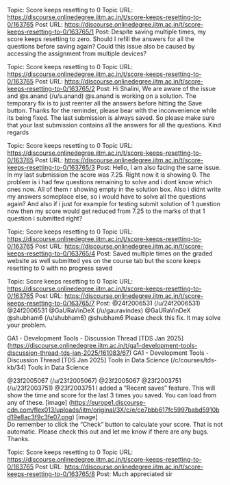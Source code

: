 Topic: Score keeps resetting to 0
Topic URL: https://discourse.onlinedegree.iitm.ac.in/t/score-keeps-resetting-to-0/163765
Post URL: https://discourse.onlinedegree.iitm.ac.in/t/score-keeps-resetting-to-0/163765/1
Post:  Despite saving multiple times, my score keeps resetting to zero. Should I refill the answers for all the questions before saving again? Could this issue also be caused by accessing the assignment from multiple devices? 

Topic: Score keeps resetting to 0
Topic URL: https://discourse.onlinedegree.iitm.ac.in/t/score-keeps-resetting-to-0/163765
Post URL: https://discourse.onlinedegree.iitm.ac.in/t/score-keeps-resetting-to-0/163765/2
Post:  Hi Shalini, 
 We are aware of the issue and  @s.anand (/u/s.anand) @s.anand  is working on a solution. The temporary fix is to just reenter all the answers before hitting the Save button. Thanks for the reminder, please bear with the inconvenience while its being fixed. 
 The last submission is always saved. So please make sure that your last submission contains all the answers for all the questions. 
 Kind regards 

Topic: Score keeps resetting to 0
Topic URL: https://discourse.onlinedegree.iitm.ac.in/t/score-keeps-resetting-to-0/163765
Post URL: https://discourse.onlinedegree.iitm.ac.in/t/score-keeps-resetting-to-0/163765/3
Post:  Hello, 
I am also facing the same issue. In my last submission the score was 7.25. Right now it is showing 0. The problem is i had few questions remaining to solve and i dont know which ones now. All of them r showing empty in the solution box. Also i didnt write my answers someplace else, so i would have to solve all the questions again? And also if i just for example for testing submit solution of 1 question now then my score would get reduced from 7.25 to the marks of that 1 question i submitted right? 

Topic: Score keeps resetting to 0
Topic URL: https://discourse.onlinedegree.iitm.ac.in/t/score-keeps-resetting-to-0/163765
Post URL: https://discourse.onlinedegree.iitm.ac.in/t/score-keeps-resetting-to-0/163765/4
Post:  Saved multiple times on the graded website as well submitted yes on the course tab but the score keeps resetting to 0 with no progress saved 

Topic: Score keeps resetting to 0
Topic URL: https://discourse.onlinedegree.iitm.ac.in/t/score-keeps-resetting-to-0/163765
Post URL: https://discourse.onlinedegree.iitm.ac.in/t/score-keeps-resetting-to-0/163765/7
Post:  @24f2006531 (/u/24f2006531) @24f2006531   @GaURaVinDeX (/u/gauravindex) @GaURaVinDeX   @shubham6 (/u/shubham6) @shubham6 
 Please check this fix. It may solve your problem. 
 
 
 
  
 GA1 - Development Tools - Discussion Thread [TDS Jan 2025] (https://discourse.onlinedegree.iitm.ac.in/t/ga1-development-tools-discussion-thread-tds-jan-2025/161083/67) GA1 - Development Tools - Discussion Thread [TDS Jan 2025]   Tools in Data Science (/c/courses/tds-kb/34) Tools in Data Science 
 
 
 @23f2005067 (/u/23f2005067) @23f2005067   @23f2003751 (/u/23f2003751) @23f2003751  I added a “Recent saves” feature. 
This will show the time and score for the last 3 times you saved. You can load from any of these. 
  [image] (https://europe1.discourse-cdn.com/flex013/uploads/iitm/original/3X/c/e/ce7bbb617fc5997babd5910bd19e8ac3f9c3fe07.png) [image]  
Do remember to click the “Check” button to calculate your score. That is not automatic. 
Please check this out and let me know if there are any bugs. Thanks.
   



Topic: Score keeps resetting to 0
Topic URL: https://discourse.onlinedegree.iitm.ac.in/t/score-keeps-resetting-to-0/163765
Post URL: https://discourse.onlinedegree.iitm.ac.in/t/score-keeps-resetting-to-0/163765/8
Post:  Much appreciated sir 
